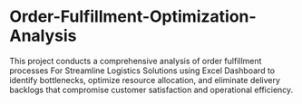 # Order-Fulfillment-Optimization-Analysis
This project conducts a comprehensive analysis of order fulfillment processes For Streamline Logistics Solutions using Excel Dashboard to identify bottlenecks, optimize resource allocation, and eliminate delivery backlogs that compromise customer satisfaction and operational efficiency.

